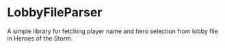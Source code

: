 # LobbyFileParser
A simple library for fetching player name and hero selection from lobby file in Heroes of the Storm.
